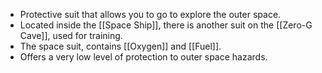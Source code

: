 - Protective suit that allows you to go to explore the outer space.
- Located inside the [[Space Ship]], there is another suit on the [[Zero-G Cave]], used for training.
- The space suit, contains [[Oxygen]] and [[Fuel]].
- Offers a very low level of protection to outer space hazards.